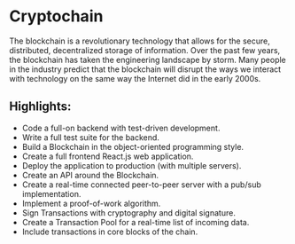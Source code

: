 # Cryptochain

The blockchain is a revolutionary technology that allows for the secure, distributed, decentralized storage of information. Over the past few years, the blockchain has taken the engineering landscape by storm. Many people in the industry predict that the blockchain will disrupt the ways we interact with technology on the same way the Internet did in the early 2000s.

## Highlights:

* Code a full-on backend with test-driven development.
* Write a full test suite for the backend.
* Build a Blockchain in the object-oriented programming style.
* Create a full frontend React.js web application.
* Deploy the application to production (with multiple servers).
* Create an API around the Blockchain.
* Create a real-time connected peer-to-peer server with a pub/sub implementation.
* Implement a proof-of-work algorithm.
* Sign Transactions with cryptography and digital signature.
* Create a Transaction Pool for a real-time list of incoming data.
* Include transactions in core blocks of the chain.
